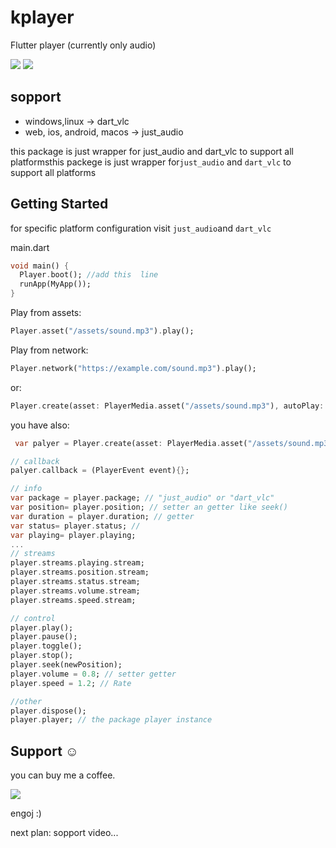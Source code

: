 # kplayer

Flutter player (currently only audio)

<img src="https://raw.githubusercontent.com/physia/kflutter/main/kplayer/kplayer/image/README/1629644624563.png">
<img src="https://raw.githubusercontent.com/physia/kflutter/main/kplayer/kplayer/image/README/1629683134134.png">

## sopport

- windows,linux -> dart_vlc
- web, ios, android, macos -> just_audio

this package is just wrapper for just_audio and dart_vlc to support all platformsthis packege is just wrapper for`just_audio` and `dart_vlc` to support all platforms

## Getting Started

for specific platform configuration visit `just_audio`and `dart_vlc`

main.dart

```dart
void main() {
  Player.boot(); //add this  line
  runApp(MyApp());
}
```

Play from assets:

```dart
Player.asset("/assets/sound.mp3").play();
```

Play from network:

```dart
Player.network("https://example.com/sound.mp3").play();
```

or:

```dart
Player.create(asset: PlayerMedia.asset("/assets/sound.mp3"), autoPlay: true, once: true).init();
```

you have also:

```dart
 var palyer = Player.create(asset: PlayerMedia.asset("/assets/sound.mp3"),autoPlay: true, once: true).init();

// callback
palyer.callback = (PlayerEvent event){};

// info
var package = player.package; // "just_audio" or "dart_vlc"
var position= player.position; // setter an getter like seek()
var duration = player.duration; // getter
var status= player.status; // 
var playing= player.playing;
...
// streams
player.streams.playing.stream;
player.streams.position.stream;
player.streams.status.stream;
player.streams.volume.stream;
player.streams.speed.stream;

// control
player.play();
player.pause();
player.toggle();
player.stop();
player.seek(newPosition);
player.volume = 0.8; // setter getter
player.speed = 1.2; // Rate

//other
player.dispose();
player.player; // the package player instance

```

## Support ☺️

you can buy me a coffee.

<a href="https://www.buymeacoffee.com/mohamadlounnas"><img src="https://img.buymeacoffee.com/button-api/?text=Buy me a coffee&emoji=&slug=mohamadlounnas&button_colour=FFDD00&font_colour=000000&font_family=Cookie&outline_colour=000000&coffee_colour=ffffff"></a>

engoj :)

next plan: sopport video...
